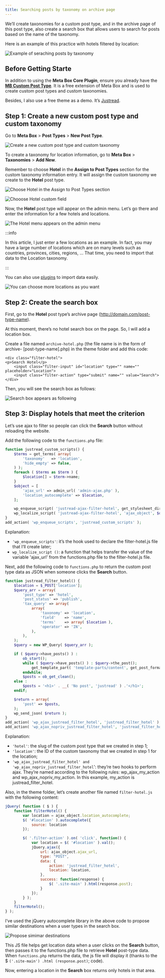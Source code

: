```yaml
---
title: Searching posts by taxonomy on archive page
---
```


We’ll create taxonomies for a custom post type, and in the archive page of this post type, also create a search box that allows users to search for posts based on the name of the taxonomy.

Here is an example of this practice with hotels filtered by location:

![Example of seraching posts by taxonomy](https://imgur.com/V5kT58q.png)

## Before Getting Starte

In addition to using the **Meta Box Core Plugin**, ensure you already have the **[MB Custom Post Type](https://metabox.io/plugins/custom-post-type/)**. It is a free extension of Meta Box and is used to create custom post types and custom taxonomies.

Besides, I also use a free theme as a demo. It’s [Justread](https://gretathemes.com/wordpress-themes/justread/).

## Step 1: Create a new custom post type and custom taxonomy

Go to **Meta Box** > **Post Types** > **New Post Type**.

![Create a new custom post type and custom taxonomy](https://i.imgur.com/DTRAKX9.png)

To create a taxonomy for location information, go to **Meta Box** > **Taxonomies** > **Add New**. 

Remember to choose **Hotel** in the **Assign to Post Types** section for the custom taxonomy information entry. It will assign the custom taxonomy we create to the **Hotel** post type.

![Choose Hotel in the Assign to Post Types section](https://i.imgur.com/ok1Ohaw.png)

![Chooose Hotel custom field](https://i.imgur.com/MJU8sSO.png)

Now, the **Hotel** post type will appear on the admin menu. Let’s go there and enter the information for a few hotels and locations.

![The Hotel menu appears on the admin menu](https://i.imgur.com/EJuGul8.png)

:::info

In this article, I just enter a few locations as an example. In fact, you may have a large number of locations which are on many levels such as countries, provinces, cities, regions, … That time, you need to import that data to the Location taxonomy. 

:::

You can also use [plugins](https://wordpress.org/search/import+taxonomy+data/) to import data easily. 

![You can choose more locations as you want](https://i.imgur.com/gXsuBCc.png)

## Step 2: Create the search box

First, go to the **Hotel** post type’s archive page (http://domain.com/post-type-name).

At this moment, there’s no hotel search box on the page. So, I will add a location box.

Create a file named `archive-hotel.php` (the file name is in the form of archive- [post-type-name].php) in the theme folder and add this code:

```
<div class="filter-hotel">
<p>Search Hotel</p>
    <input class="filter-input" id="location" type="" name="" placeholder="Location">
    <input class="filter-action" type="submit" name="" value="Search">
</div>
```

Then, you will see the search box as follows:

![Search box appears as following](https://i.imgur.com/Bzwysn3.png)

## Step 3: Display hotels that meet the criterion

Let’s use ajax to filter so people can click the **Search** button without reloading the website.

Add the following code to the `functions.php` file: 

```php
function justread_custom_scripts() {
    $terms = get_terms( array(
        'taxonomy'   => 'location',
        'hide_empty' => false,
    ) );
    foreach ( $terms as $term ) {
        $location[] = $term->name;
    }
    $object = [
        'ajax_url' => admin_url( 'admin-ajax.php' ),
        'location_autocomplete' => $location,
    ];

    wp_enqueue_script( 'justread-ajax-filter-hotel', get_stylesheet_directory_uri() . '/js/filter-hotel.js', array( 'jquery' ), '', true );
    wp_localize_script( 'justread-ajax-filter-hotel', 'ajax_object', $object );
}
add_action( 'wp_enqueue_scripts', 'justread_custom_scripts' );
```

Explanation: 

* `'wp_enqueue_scripts'`: it’s the hook used to declare the filter-hotel.js file that I‘ll create later;
* `wp_localize_script ()`: a function that helps transfer the value of the variable 'ajax_url' from the functions.php file to the filter-hotel.js file.
 
Next, add the following code to `functions.php` to return the custom post type data as JSON when someone clicks the **Search** button.

```php
function justread_filter_hotel() {
    $location = $_POST['location'];
    $query_arr = array(
        'post_type' => 'hotel',
        'post_status' => 'publish',
        'tax_query' => array(
            array(
                'taxonomy' => 'location',
                'field'    => 'name',
                'terms'    => array( $location ),
                'operator' => 'IN',
            ),
        ),
    );
    $query = new WP_Query( $query_arr );

    if ( $query->have_posts() ) :
        ob_start();
        while ( $query->have_posts() ) : $query->the_post();
            get_template_part( 'template-parts/content', get_post_format() );
        endwhile;
        $posts = ob_get_clean();
    else :
        $posts = '<h1>' . __( 'No post', 'justread' ) .'</h1>';
    endif;

    $return = array(
        'post' => $posts,
    );
    wp_send_json( $return );
}
add_action( 'wp_ajax_justread_filter_hotel', 'justread_filter_hotel' );
add_action( 'wp_ajax_nopriv_justread_filter_hotel', 'justread_filter_hotel' );
```

Explanation:

* `'hotel'`: the slug of the custom post type that we created in step 1;
* `'location'`: the ID of the custom taxonomy that we created in step 1 for the location;
* `'wp_ajax_justread_filter_hotel' and 'wp_ajax_nopriv_justread_filter_hotel`': they’re two hooks to perform ajax. They’re named according to the following rules: wp_ajax_my_action and wp_ajax_nopriv_my_action. In this example, my_action is justread_filter_hotel.

Also, in the theme folder, let’s create another file named `filter-hotel.js` with the following content: 
```js
jQuery( function ( $ ) {
    function filterHotel() {
        var location = ajax_object.location_autocomplete;
        $( '#location' ).autocomplete({
            source: location
        });

        $( '.filter-action' ).on( 'click', function() {
            var location = $( '#location' ).val();
            jQuery.ajax({
                url: ajax_object.ajax_url,
                type: "POST",
                data: {
                    action: 'justread_filter_hotel',
                    location: location,
                },
                success: function(response) {
                    $( '.site-main' ).html(response.post);
                }
            });
        } );
    }
    filterHotel();
} );
```

I’ve used the jQuery autocomplete library in the above code to propose similar destinations when a user types in the search box.

![Propose simimar destinations](https://i.imgur.com/pL9j2si.png)

This JS file helps get location data when a user clicks on the **Search** button, then passes it to the functions.php file to retrieve **Hotel** post-type data. When `functions.php` returns the data, the js file will display it (thanks to the $ `('.site-main') .html (response.post)`; code).

Now, entering a location in the **Search** box returns only hotels in that area.

